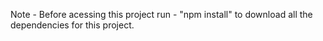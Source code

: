 Note - Before acessing this project run - "npm install" to download all the dependencies for this project.
